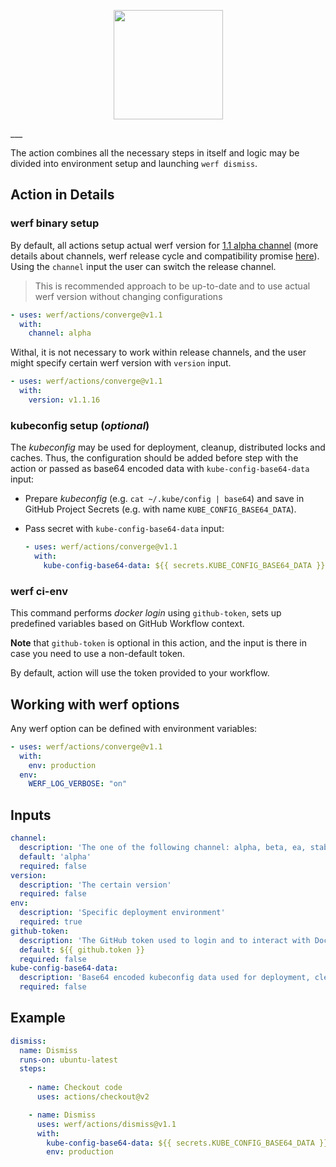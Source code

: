 <p align="center">
  <img src="https://github.com/werf/werf/raw/master/docs/images/werf-logo.svg?sanitize=true" style="max-height:100%;" height="175">
</p>
___

The action combines all the necessary steps in itself and logic may be divided into environment setup and launching `werf dismiss`.

## Action in Details

### werf binary setup
 
By default, all actions setup actual werf version for [1.1 alpha channel](https://werf.io/releases.html) (more details about channels, werf release cycle and compatibility promise [here](https://github.com/werf/werf#backward-compatibility-promise)). 
Using the `channel` input the user can switch the release channel.

> This is recommended approach to be up-to-date and to use actual werf version without changing configurations
  
```yaml
- uses: werf/actions/converge@v1.1
  with:
    channel: alpha
```
  
Withal, it is not necessary to work within release channels, and the user might specify certain werf version with `version` input.

```yaml
- uses: werf/actions/converge@v1.1
  with:
    version: v1.1.16
```

### kubeconfig setup (*optional*)

The _kubeconfig_ may be used for deployment, cleanup, distributed locks and caches. Thus, the configuration should be added before step with the action or passed as base64 encoded data with `kube-config-base64-data` input:  

* Prepare _kubeconfig_ (e.g. `cat ~/.kube/config | base64`) and save in GitHub Project Secrets (e.g. with name `KUBE_CONFIG_BASE64_DATA`).
 
* Pass secret with `kube-config-base64-data` input:
 
  ```yaml
  - uses: werf/actions/converge@v1.1
    with:
      kube-config-base64-data: ${{ secrets.KUBE_CONFIG_BASE64_DATA }}
  ```

### werf ci-env

This command performs _docker login_ using `github-token`, sets up predefined variables based on GitHub Workflow context.  
 
**Note** that `github-token` is optional in this action, and the input is there in case you need to use a non-default token.

By default, action will use the token provided to your workflow.

## Working with werf options

Any werf option can be defined with environment variables:

```yaml
- uses: werf/actions/converge@v1.1
  with:
    env: production
  env:
    WERF_LOG_VERBOSE: "on"
```

## Inputs

```yaml
channel:
  description: 'The one of the following channel: alpha, beta, ea, stable, rock-solid'
  default: 'alpha'
  required: false
version:
  description: 'The certain version'
  required: false
env:
  description: 'Specific deployment environment'
  required: true
github-token:
  description: 'The GitHub token used to login and to interact with Docker Github Packages'
  default: ${{ github.token }}
  required: false
kube-config-base64-data:
  description: 'Base64 encoded kubeconfig data used for deployment, cleanup and distributed locks'
  required: false
```

## Example

```yaml
dismiss: 
  name: Dismiss
  runs-on: ubuntu-latest
  steps:
  
    - name: Checkout code
      uses: actions/checkout@v2

    - name: Dismiss
      uses: werf/actions/dismiss@v1.1
      with:
        kube-config-base64-data: ${{ secrets.KUBE_CONFIG_BASE64_DATA }}
        env: production
```
